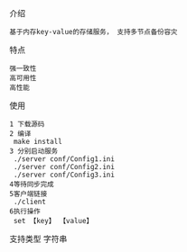 介绍

    基于内存key-value的存储服务， 支持多节点备份容灾
    
特点

    强一致性
    高可用性
    高性能

使用
    
    1 下载源码
    2 编译
     make install
    3 分别启动服务
     ./server conf/Config1.ini
     ./server conf/Config2.ini
     ./server conf/Config3.ini
    4等待同步完成
    5客户端链接
     ./client
    6执行操作
     set 【key】 【value】
     
支持类型
    字符串
